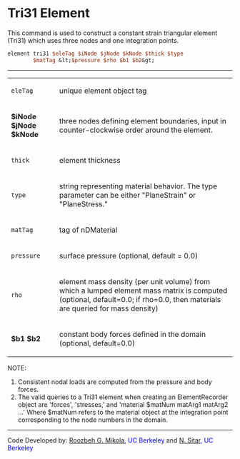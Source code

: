 # Tri31 Element

<p>This command is used to construct a constant strain triangular
element (Tri31) which uses three nodes and one integration points.</p>

```tcl
element tri31 $eleTag $iNode $jNode $kNode $thick $type
        $matTag &lt;$pressure $rho $b1 $b2&gt;
```
<hr />
<table>
<tbody>
<tr class="odd">
<td><code class="parameter-table-variable">eleTag</code></td>
<td><p>unique element object tag</p></td>
</tr>
<tr class="even">
<td><p><strong>$iNode $jNode $kNode</strong></p></td>
<td><p>three nodes defining element boundaries, input in
counter-clockwise order around the element.</p></td>
</tr>
<tr class="odd">
<td><code class="parameter-table-variable">thick</code></td>
<td><p>element thickness</p></td>
</tr>
<tr class="even">
<td><code class="parameter-table-variable">type</code></td>
<td><p>string representing material behavior. The type parameter can be
either "PlaneStrain" or "PlaneStress."</p></td>
</tr>
<tr class="odd">
<td><code class="parameter-table-variable">matTag</code></td>
<td><p>tag of nDMaterial</p></td>
</tr>
<tr class="even">
<td><code class="parameter-table-variable">pressure</code></td>
<td><p>surface pressure (optional, default = 0.0)</p></td>
</tr>
<tr class="odd">
<td><code class="parameter-table-variable">rho</code></td>
<td><p>element mass density (per unit volume) from which a lumped
element mass matrix is computed (optional, default=0.0; if rho=0.0, then
materials are queried for mass density)</p></td>
</tr>
<tr class="even">
<td><p><strong>$b1 $b2</strong></p></td>
<td><p>constant body forces defined in the domain (optional,
default=0.0)</p></td>
</tr>
</tbody>
</table>
<p>NOTE:</p>
<ol>
<li>Consistent nodal loads are computed from the pressure and body
forces.</li>
<li>The valid queries to a Tri31 element when creating an
ElementRecorder object are 'forces', 'stresses,' and 'material $matNum
matArg1 matArg2 ...' Where $matNum refers to the material object at the
integration point corresponding to the node numbers in the domain.</li>
</ol>
<hr />
<p>Code Developed by: <span style="color:blue"> <a
href="http://www.roozbehgm.com/">Roozbeh G. Mikola</a>, UC
Berkeley</span> and <span style="color:blue"> <a
href="http://www.ce.berkeley.edu/~sitar/">N. Sitar</a>, UC
Berkeley</span></p>
